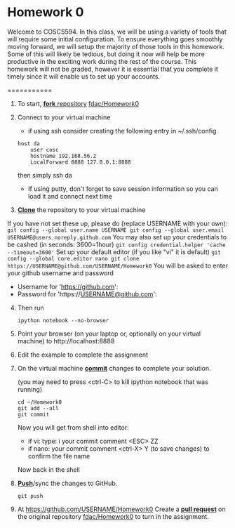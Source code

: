 # Homework 0

Welcome to COSCS594. In this class, we will be using a variety of
tools that will require some initial configuration. To ensure
everything goes smoothly moving forward, we will setup the majority
of those tools in this homework. Some of this will likely be
tedious, but doing it now will help be more productive in the
exciting work during the rest of the course.  This homework will not be
graded, however it is essential that you complete it timely since it
will enable us to set up your accounts.



===========
1. To start, [**fork** repository][forking] [fdac/Homework0][assignment]
2. Connect to your virtual machine
    * if using ssh consider creating the following entry in ~/.ssh/config

    ```
	host da
        user cosc
        hostname 192.168.56.2
        LocalForward 8888 127.0.0.1:8888
    ```

     then simply ssh da
	
    * If using putty, don't forget to save session information so you
    can load it and connect next time
3. [**Clone**][ref-clone] the repository to your virtual machine

  If you have not set these up, please do (replace USERNAME with your own):
    ```
	git config --global user.name USERNAME
	git config --global user.email USERNAME@users.noreply.github.com
    ```
  You may also set up your credentials to be cashed (in seconds: 3600=1hour)
    ```
	git config credential.helper 'cache --timeout=3600'
    ```
  Set up your default editor (if you like "vi" it is default)
    ```
	git config --global core.editor nano
	git clone https://USERNAME@github.com/USERNAME/Homework0
    ```
   You will be asked to enter your github username and password
	
   * Username for 'https://github.com': 
   * Password for 'https://USERNAME@github.com': 
4. Then run
    ```
	ipython notebook --no-browser
    ```
5. Point your browser (on your laptop or, optionally on your virtual
   machine) to http://localhost:8888
6. Edit the example to complete the assignment
7. On the virtual machine [**commit**][ref-commit] changes to complete your solution.

   (you may need to press \<ctrl-C\> to kill ipython notebook that was running)
    ```
	cd ~/Homework0
	git add --all
	git commit
    ```
   Now you will get from shell into editor:
     * if vi: type: i your commit comment \<ESC\> ZZ
	 * if nano: your commit comment \<ctrl-X\> Y (to save changes)
       <enter> to confirm the file name

   Now back in the shell
8. [**Push**][ref-push]/sync the changes to GitHub.
    ```
	git push
    ```
9. At https://github.com/USERNAME/Homework0
   Create a [**pull request**][pull-request] on the
   original repository [fdac/Homework0][assignment]  to
   turn in the assignment.

<!-- Links -->
[assignment]: https://github.com/fdac/Homework0
[forking]: https://guides.github.com/activities/forking/
[ref-clone]: http://gitref.org/creating/#clone
[ref-commit]: http://gitref.org/basic/#commit
[ref-push]: http://gitref.org/remotes/#push
[pull-request]: https://help.github.com/articles/creating-a-pull-request


